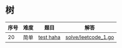# 树

<!--- table -->

| 序号 | 难度 | 题目                    | 解答                      |
| ---- | ---- | ------------------ | ---------------- |
| 20 | 简单 | [test haha](https://leetcode-cn.com/problemset/all/?topicSlugs=tree&amp;difficulty=%E7%AE%80%E5%8D%95) | [solve/leetcode_1.go](solve/leetcode_1.go)|
